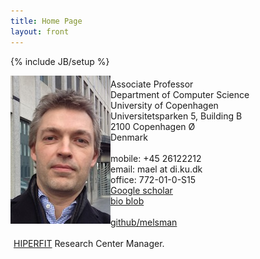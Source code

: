 ```yaml
---
title: Home Page
layout: front
---
```

{% include JB/setup %}

<div class="row-fluid">
  <div class="span5">
     <img alt="Martin Elsman" align="left" src="/images/elsman_small.jpg">
  </div>
  <div class="span7" style="padding:5px;">
     Associate Professor<br />
     Department of Computer Science<br />
     University of Copenhagen<br />
     Universitetsparken 5, Building B<br />
     2100 Copenhagen Ø<br />
     Denmark<br /><br />
     mobile: +45 26122212<br />
     email: mael at di.ku.dk<br />
     office: 772-01-0-S15<br />
     <a href="https://scholar.google.com/citations?user=B_kB3DUAAAAJ&hl=en">Google scholar</a><br />
     <a href="/blob.html">bio blob</a><br /><br />
     <a href="http://github.com/melsman">github/melsman</a><br /><br />
     <a href="http://www.hiperfit.dk">HIPERFIT</a> Research Center Manager.
  </div>
</div>
